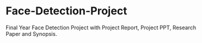 # Face-Detection-Project
Final Year Face Detection Project with Project Report, Project PPT, Research Paper and Synopsis. 
